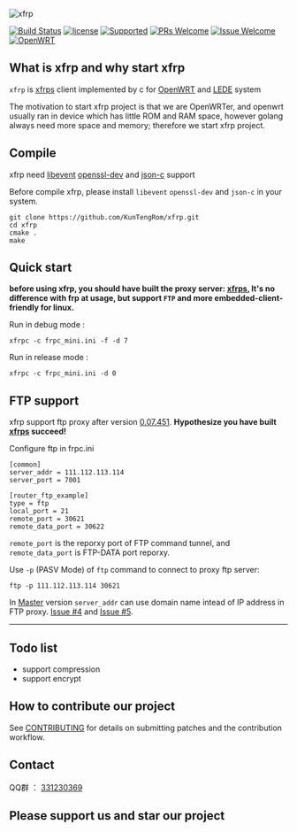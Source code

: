 ![xfrp](https://github.com/KunTengRom/xfrp/blob/master/logo.png)

[![Build Status][1]][2]
[![license][3]][4]
[![Supported][7]][8]
[![PRs Welcome][5]][6]
[![Issue Welcome][9]][10]
[![OpenWRT][11]][12]

[1]: https://img.shields.io/travis/KunTengRom/xfrp.svg?style=plastic
[2]: https://travis-ci.org/KunTengRom/xfrp
[3]: https://img.shields.io/badge/license-GPLV3-brightgreen.svg?style=plastic
[4]: https://github.com/KunTengRom/xfrp/blob/master/LICENSE
[5]: https://img.shields.io/badge/PRs-welcome-brightgreen.svg?style=plastic
[6]: https://github.com/KunTengRom/xfrp/pulls
[7]: https://img.shields.io/badge/XFRPS-Supported-blue.svg?style=plastic
[8]: https://github.com/KunTengRom/xfrps
[9]: https://img.shields.io/badge/Issues-welcome-brightgreen.svg?style=plastic
[10]: https://github.com/KunTengRom/xfrp/issues/new
[11]: https://img.shields.io/badge/Platform-%20OpenWRT%20%7CLEDE%20-brightgreen.svg?style=plastic
[12]: https://github.com/KunTengRom/LEDE
[13]: https://img.shields.io/badge/KunTeng-Inside-blue.svg?style=plastic
[14]: http://rom.kunteng.org

## What is xfrp and why start xfrp

`xfrp` is [xfrps](https://github.com/KunTengRom/xfrp) client implemented by c for [OpenWRT](https://github.com/openwrt/openwrt) and [LEDE](https://github.com/lede-project/source) system

The motivation to start xfrp project is that we are OpenWRTer, and openwrt usually ran in device which has little ROM and RAM space, however golang always need more space and memory; therefore we start xfrp project.


## Compile

xfrp need [libevent](https://github.com/libevent/libevent) [openssl-dev](https://github.com/openssl/openssl) and [json-c](https://github.com/json-c/json-c) support

Before compile xfrp, please install `libevent` `openssl-dev` and `json-c` in your system.

```shell
git clone https://github.com/KunTengRom/xfrp.git
cd xfrp
cmake .
make
```

## Quick start

**before using xfrp, you should have built the proxy server: [xfrps](https://github.com/KunTengRom/xfrp), It's no difference with frp at usage, but support `FTP` and more embedded-client-friendly for linux.**

Run in debug mode :

```shell
xfrpc -c frpc_mini.ini -f -d 7 
```

Run in release mode :

```shell
xfrpc -c frpc_mini.ini -d 0
```

## FTP support

xfrp support ftp proxy after version [0.07.451](https://github.com/KunTengRom/xfrp/tree/0.07.451). **Hypothesize you have built [xfrps](https://github.com/KunTengRom/xfrp) succeed!**

Configure ftp in frpc.ini

```
[common]
server_addr = 111.112.113.114
server_port = 7001

[router_ftp_example]
type = ftp
local_port = 21
remote_port = 30621
remote_data_port = 30622
```

`remote_port` is the reporxy port of FTP command tunnel, and `remote_data_port` is FTP-DATA port reporxy. 

Use `-p` (PASV Mode) of `ftp` command to connect to proxy ftp server:

```
ftp -p 111.112.113.114 30621
```

In [Master](https://github.com/KunTengRom/xfrp) version `server_addr` can use domain name intead of IP address in FTP proxy. [Issue #4](https://github.com/KunTengRom/xfrp/issues/4) and [Issue #5](https://github.com/KunTengRom/xfrp/issues/5).

----

## Todo list

- support compression
- support encrypt


## How to contribute our project

See [CONTRIBUTING](https://github.com/KunTengRom/xfrp/blob/master/CONTRIBUTING.md) for details on submitting patches and the contribution workflow.

## Contact

QQ群 ： [331230369](https://jq.qq.com/?_wv=1027&k=47QGEhL)


## Please support us and star our project
